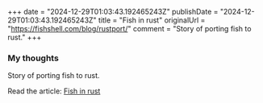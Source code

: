 +++
date = "2024-12-29T01:03:43.192465243Z"
publishDate = "2024-12-29T01:03:43.192465243Z"
title = "Fish in rust"
originalUrl = "https://fishshell.com/blog/rustport/"
comment = "Story of porting fish to rust."
+++

### My thoughts

Story of porting fish to rust.

Read the article: [Fish in rust](https://fishshell.com/blog/rustport/)
